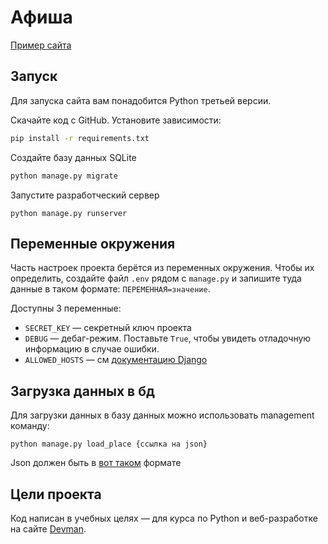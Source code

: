 # Афиша

[Пример сайта](http://notp3rl.pythonanywhere.com/)

## Запуск

Для запуска сайта вам понадобится Python третьей версии.

Скачайте код с GitHub. Установите зависимости:

```sh
pip install -r requirements.txt
```

Создайте базу данных SQLite

```sh
python manage.py migrate
```

Запустите разработческий сервер

```
python manage.py runserver
```

## Переменные окружения

Часть настроек проекта берётся из переменных окружения. Чтобы их определить, создайте файл `.env` рядом с `manage.py` и запишите туда данные в таком формате: `ПЕРЕМЕННАЯ=значение`.

Доступны 3 переменные:
- `SECRET_KEY` — секретный ключ проекта
- `DEBUG` — дебаг-режим. Поставьте `True`, чтобы увидеть отладочную информацию в случае ошибки.
- `ALLOWED_HOSTS` — см [документацию Django](https://docs.djangoproject.com/en/3.1/ref/settings/#allowed-hosts)

## Загрузка данных в бд

Для загрузки данных в базу данных можно использовать management команду:

```
python manage.py load_place {ссылка на json}
```

Json должен быть в [вот таком](https://raw.githubusercontent.com/devmanorg/where-to-go-places/master/places/%D0%9B%D0%B0%D0%B3%D0%B5%D1%80%D1%8C%20%C2%AB%D0%9F%D0%BE%D0%B4%D0%BC%D0%BE%D1%81%D0%BA%D0%BE%D0%B2%D0%BD%D1%8B%D0%B9%C2%BB.json) формате

## Цели проекта

Код написан в учебных целях — для курса по Python и веб-разработке на сайте [Devman](https://dvmn.org).